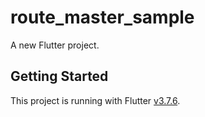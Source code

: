 # route_master_sample

A new Flutter project.

## Getting Started

This project is running with Flutter [v3.7.6](https://docs.flutter.dev/development/tools/sdk/release-notes/release-notes-3.7.0).
